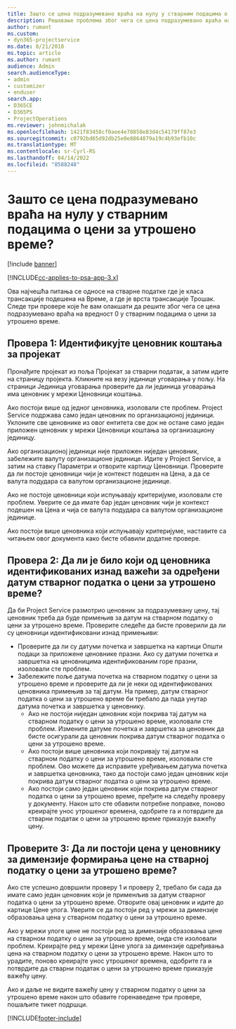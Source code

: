 ```yaml
---
title: Зашто се цена подразумевано враћа на нулу у стварним подацима о цени за утрошено време?
description: Решавање проблема због чега се цена подразумевано враћа на 0 у стварним подацима о цени за утрошено време.
author: rumant
ms.custom:
- dyn365-projectservice
ms.date: 8/21/2018
ms.topic: article
ms.author: rumant
audience: Admin
search.audienceType:
- admin
- customizer
- enduser
search.app:
- D365CE
- D365PS
- ProjectOperations
ms.reviewer: johnmichalak
ms.openlocfilehash: 1421f83458cf0aee4e70858e83d4c54179ff87e3
ms.sourcegitcommit: c0792bd65d92db25e0e8864879a19c4b93efb10c
ms.translationtype: MT
ms.contentlocale: sr-Cyrl-RS
ms.lasthandoff: 04/14/2022
ms.locfileid: "8588248"
---
```

# <a name="why-is-the-price-defaulting-to-zero-on-time-cost-actuals"></a>Зашто се цена подразумевано враћа на нулу у стварним подацима о цени за утрошено време?

[!include [banner](../includes/psa-now-project-operations.md)]

[!INCLUDE[cc-applies-to-psa-app-3.x](../includes/cc-applies-to-psa-app-3x.md)]

Ова најчешћа питања се односе на стварне податке где је класа трансакције подешена на Време, а где је врста трансакције Трошак. Следе три провере које ће вам олакшати да решите због чега се цена подразумевано враћа на вредност 0 у стварним подацима о цени за утрошено време.
 
## <a name="check-1-identify-the-cost-price-list-for-the-project"></a>Провера 1: Идентификујте ценовник коштања за пројекат

Пронађите пројекат из поља Пројекат за стварни податак, а затим идите на страницу пројекта. Кликните на везу јединице уговарања у пољу. На страници Јединица уговарања проверите да ли јединица уговарања има ценовник у мрежи Ценовници коштања.

Ако постоји више од једног ценовника, изоловали сте проблем. Project Service подржава само један ценовник по организационој јединици. Уклоните све ценовнике из овог ентитета све док не остане само један приложен ценовник у мрежи Ценовници коштања за организациону јединицу.

Ако организационој јединици није приложен ниједан ценовник, забележите валуту организационе јединице. Идите у Project Service, а затим на ставку Параметри и отворите картицу Ценовници. Проверите да ли постоје ценовници чији је контекст подешен на Цена, а да се валута подудара са валутом организационе јединице.
 
Ако не постоје ценовници који испуњавају критеријуме, изоловали сте проблем. Уверите се да имате бар један ценовник чији је контекст подешен на Цена и чија се валута подудара са валутом организационе јединице.

Ако постоји више ценовника који испуњавају критеријуме, наставите са читањем овог документа како бисте обавили додатне провере.

## <a name="check-2-are-any-of-the-price-lists-identified-above-valid-for-the-specific-date-of-the-time-cost-actual"></a>Провера 2: Да ли је било који од ценовника идентификованих изнад важећи за одређени датум стварног податка о цени за утрошено време?

Да би Project Service размотрио ценовник за подразумевану цену, тај ценовник треба да буде примењив за датум на стварном податку о цени за утрошено време. Проверите следеће да бисте проверили да ли су ценовници идентификовани изнад примењиви:

- Проверите да ли су датуми почетка и завршетка на картици Општи подаци за приложене ценовнике празни. Ако су датуми почетка и завршетка на ценовницима идентификованим горе празни, изоловали сте проблем. 
- Забележите поље датума почетка на стварном податку о цени за утрошено време и проверите да ли је неки од идентификованих ценовника примењив за тај датум. На пример, датум стварног податка о цени за утрошено време би требало да пада унутар датума почетка и завршетка у ценовнику. 
    - Ако не постоји ниједан ценовник који покрива тај датум на стварном податку о цени за утрошено време, изоловали сте проблем. Измените датуме почетка и завршетка за ценовник да бисте осигурали да ценовник покрива датум стварног податка о цени за утрошено време. 
    - Ако постоји више ценовника који покривају тај датум на стварном податку о цени за утрошено време, изоловали сте проблем. Ово можете да исправите уређивањем датума почетка и завршетка ценовника, тако да постоји само један ценовник који покрива датум стварног податка о цени за утрошено време. 
    - Ако постоји само један ценовник који покрива датум стварног податка о цени за утрошено време, пређите на следећу проверу у документу.
Након што сте обавили потребне поправке, поново креирајте унос утрошеног времена, одобрите га и потврдите да стварни податак о цени за утрошено време приказује важећу цену.

## <a name="check-3-is-there-a-price-in-the-price-list-for-the-pricing-dimensions-on-the-time-cost-actual"></a>Проверите 3: Да ли постоји цена у ценовнику за димензије формирања цене на стварној податку о цени за утрошено време?

Ако сте успешно довршили проверу 1 и проверу 2, требало би сада да имате само један ценовник који је применљив за датум стварног податка о цени за утрошено време. Отворите овај ценовник и идите до картице Цене улога. Уверите се да постоји ред у мрежи за димензије образовања цена у стварном податку о цени за утрошено време.

Ако у мрежи улоге цене не постоји ред за димензије образовања цене на стварном податку о цени за утрошено време, онда сте изоловали проблем. Креирајте ред у мрежи Цене улога за димензије одређивања цена на стварном податку о цени за утрошено време. Након што то урадите, поново креирајте унос утрошеног времена, одобрите га и потврдите да стварни податак о цени за утрошено време приказује важећу цену.
 
Ако и даље не видите важећу цену у стварном податку о цени за утрошено време након што обавите горенаведене три провере, пошаљите тикет подршци.





[!INCLUDE[footer-include](../includes/footer-banner.md)]
